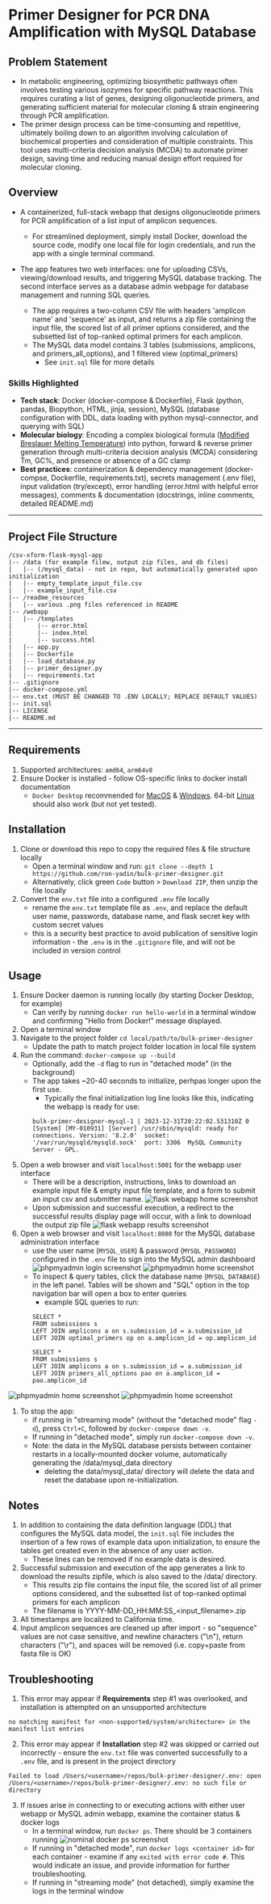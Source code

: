 # Primer Designer for PCR DNA Amplification with MySQL Database
## Problem Statement
- In metabolic engineering, optimizing biosynthetic pathways often involves testing various isozymes for specific pathway reactions. This requires curating a list of genes, designing oligonucleotide primers, and generating sufficient material for molecular cloning & strain engineering through PCR amplification. 
- The primer design process can be time-consuming and repetitive, ultimately boiling down to an algorithm involving calculation of biochemical properties and consideration of multiple constraints. This tool uses multi-criteria decision analysis (MCDA) to automate primer design, saving time and reducing manual design effort required for molecular cloning.
## Overview
- A containerized, full-stack webapp that designs oligonucleotide primers for PCR amplification of a list input of amplicon sequences.
    - For streamlined deployment, simply install Docker, download the source code, modify one local file for login credentials, and run the app with a single terminal command.

- The app features two web interfaces: one for uploading CSVs, viewing/download results, and triggering MySQL database tracking. The second interface serves as a database admin webpage for database management and running SQL queries. 
  
    - The app requires a two-column CSV file with headers 'amplicon name' and 'sequence' as input, and returns a zip file containing the input file, the scored list of all primer options considered, and the subsetted list of top-ranked optimal primers for each amplicon.
    - The MySQL data model contains 3 tables (submissions, amplicons, and primers_all_options), and 1 filtered view (optimal_primers)
        - See ```init.sql``` file for more details

### Skills Highlighted
- <b>Tech stack</b>: Docker (docker-compose & Dockerfile), Flask (python, pandas, Biopython, HTML, jinja, session), MySQL (database configuration with DDL, data loading with python mysql-connector, and querying with SQL)
- <b>Molecular biology</b>: Encoding a complex biological formula ([Modified Breslauer Melting Temperature](http://biotools.nubic.northwestern.edu/OligoCalc2.01.html)) into python, forward & reverse primer generation through multi-criteria decision analysis (MCDA) considering Tm, GC%, and presence or absence of a GC clamp
- <b>Best practices</b>: containerization & dependency management (docker-compse, Dockerfile, requirements.txt), secrets management (.env file), input validation (try/except), error handling (error.html with helpful error messages), comments & documentation (docstrings, inline comments, detailed README.md)
___
## Project File Structure
```
/csv-xform-flask-mysql-app
|-- /data (for example filew, output zip files, and db files)
|   |-- (/mysql_data) - not in repo, but automatically generated upon initialization
|   |-- empty_template_input_file.csv
|   |-- example_input_file.csv
|-- /readme_resources 
|   |-- various .png files referenced in README
|-- /webapp
|   |-- /templates
|       |-- error.html
|       |-- index.html
|       |-- success.html
|   |-- app.py
|   |-- Dockerfile
|   |-- load_database.py
|   |-- primer_designer.py
|   |-- requirements.txt
|-- .gitignore
|-- docker-compose.yml
|-- env.txt (MUST BE CHANGED TO .ENV LOCALLY; REPLACE DEFAULT VALUES)
|-- init.sql
|-- LICENSE
|-- README.md
```
___
## Requirements
1. Supported architectures: ```amd64```,  ```arm64v8```
1. Ensure Docker is installed - follow OS-specific links to docker install documentation
    - ```Docker Desktop``` recommended for [MacOS](https://docs.docker.com/desktop/install/mac-install/) & [Windows](https://docs.docker.com/desktop/install/windows-install/). 64-bit [Linux](https://docs.docker.com/desktop/install/linux-install/) should also work (but not yet tested). 
## Installation
1. Clone or download this repo to copy the required files & file structure locally
    - Open a terminal window and run: ```git clone --depth 1 https://github.com/ron-yadin/bulk-primer-designer.git```
    - Alternatively, click green ```Code``` button >  ```Download ZIP```, then unzip the file locally
1. Convert the ```env.txt``` file into a configured ```.env``` file locally
    - rename the ```env.txt``` template file as  ```.env```, and replace the default user name, passwords, database name, and flask secret key with custom secret values
    - this is a security best practice to avoid publication of sensitive login information - the ```.env``` is in the ```.gitignore``` file, and will not be included in version control
## Usage
1. Ensure Docker daemon is running locally (by starting Docker Desktop, for example)
    - Can verify by running ```docker run hello-world``` in a terminal window and confirming "Hello from Docker!" message displayed.
1. Open a terminal window
1. Navigate to the project folder ```cd local/path/to/bulk-primer-designer```    
    - Update the path to match project folder location in local file system 
1. Run the command: ```docker-compose up --build```
    - Optionally, add the ```-d``` flag to run in "detached mode" (in the background)
    - The app takes ~20-40 seconds to initialize, perhpas longer upon the first use.
        - Typically the final initialization log line looks like this, indicating the webapp is ready for use:  
        ```
        bulk-primer-designer-mysql-1 | 2023-12-31T20:22:02.531310Z 0 [System] [MY-010931] [Server] /usr/sbin/mysqld: ready for connections. Version: '8.2.0'  socket: '/var/run/mysqld/mysqld.sock'  port: 3306  MySQL Community Server - GPL.
        ```
1. Open a web browser and visit ```localhost:5001``` for the webapp user interface
    - There will be a description, instructions, links to download an example input file & empty input file template, and a form to submit an input csv and submitter name. 
![flask webapp home screenshot](./readme_resources/primer-designer-webapp-home.png)
    - Upon submission and successful execution, a redirect to the successful results display page will occur, with a link to download the output zip file
![flask webapp results screenshot](./readme_resources/primer-designer-webapp-results.png)
1. Open a web browser and visit ```localhost:8080``` for the MySQL database administration interface
    - use the user name (```MYSQL_USER```) & password (```MYSQL_PASSWORD```) configured in the ```.env``` file to sign into the MySQL admin dashboard
![phpmyadmin login screenshot](./readme_resources/primer-designer-phpMyAdmin-login.png)
![phpmyadmin home screenshot](./readme_resources/primer-designer-phpMyAdmin-home.png)
    - To inspect & query tables, click the database name (```MYSQL_DATABASE```) in the left panel. Tables will be shown and "SQL" option in the top navigation bar will open a box to enter queries
        - example SQL queries to run: 
        ```
        SELECT *
        FROM submissions s
        LEFT JOIN amplicons a on s.submission_id = a.submission_id
        LEFT JOIN optimal_primers op on a.amplicon_id = op.amplicon_id
        ```
        ```
        SELECT *
        FROM submissions s
        LEFT JOIN amplicons a on s.submission_id = a.submission_id
        LEFT JOIN primers_all_options pao on a.amplicon_id = pao.amplicon_id
        ```
![phpmyadmin home screenshot](./readme_resources/primer-designer-phpMyAdmin-database.png)
![phpmyadmin home screenshot](./readme_resources/primer-designer-phpMyAdmin-query.png)
1. To stop the app: 
    - if running in "streaming mode" (without the "detached mode" flag ```-d```), press ```Ctrl+C```, followed by ```docker-compose down -v```. 
    - If running in "detached mode", simply run ```docker-compose down -v```. 
    - Note: the data in the MySQL database persists between container restarts in a locally-mounted docker volume, automatically generating the /data/mysql_data directory
        - deleting the data/mysql_data/ directory will delete the data and reset the database upon re-initialization. 
## Notes
1. In addition to containing the data definition language (DDL) that configures the MySQL data model, the ```init.sql``` file includes the insertion of a few rows of example data upon initialization, to ensure the tables get created even in the absence of any user action. 
    - These lines can be removed if no example data is desired.
1. Successful submission and execution of the app generates a link to download the results zipfile, which is also saved to the /data/ directory. 
    - This results zip file contains the input file, the scored list of all primer options considered, and the subsetted list of top-ranked optimal primers for each amplicon
    - The filename is YYYY-MM-DD_HH:MM:SS_\<input_filename\>.zip 
1. All timestamps are localized to California time.
1. Input amplicon sequences are cleaned up after import - so "sequence" values are not case sensitive, and newline characters ("\n"), return characters ("\r"), and spaces will be removed (i.e. copy+paste from fasta file is OK)
## Troubleshooting
1. This error may appear if <b>Requirements</b> step  #1 was overlooked, and installation is attempted on an unsupported architecture
 ```
 no matching manifest for <non-supported/system/architecture> in the manifest list entries
 ```

2. This error may appear if <b>Installation</b> step  #2 was skipped or carried out incorrectly - ensure the ```env.txt``` file was converted successfully to a ```.env``` file, and is present in the project directory
```
Failed to load /Users/<username>/repos/bulk-primer-designer/.env: open /Users/<username>/repos/bulk-primer-designer/.env: no such file or directory
```
3. If issues arise in connecting to or executing actions with either user webapp or MySQL admin webapp, examine the container status & docker logs
    - In a terminal window, run ```docker ps```. There should be 3 containers running
![nominal docker ps screenshot](./readme_resources/primer-designer-nominal-docker-ps.png)
    - If running in "detached mode", run ```docker logs <container id>``` for each container - examine if any ```exited with error code #```. This would indicate an issue, and provide information for further troubleshooting.
    - If running in "streaming mode" (not detached), simply examine the logs in the terminal window 